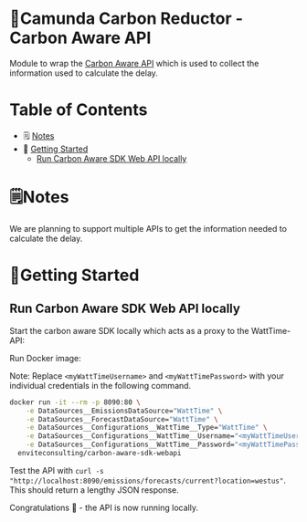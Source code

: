 # 🌱Camunda Carbon Reductor - Carbon Aware API

Module to wrap the [Carbon Aware API](https://github.com/Green-Software-Foundation/carbon-aware-sdk) which is used 
to collect the information used to calculate the delay. 

# Table of Contents

* 🗒 [Notes](#notes)
* 🚀 [Getting Started](#getting-started)
    * [Run Carbon Aware SDK Web API locally](#run-carbon-aware-sdk-web-api-locally)

# 🗒️Notes

We are planning to support multiple APIs to get the information needed to
calculate the delay.

# 🚀Getting Started

## Run Carbon Aware SDK Web API locally

Start the carbon aware SDK locally which acts as a proxy to the WattTime-API:

Run Docker image:

Note: Replace `<myWattTimeUsername>` and `<myWattTimePassword>` with your individual credentials in the following command.

```bash
docker run -it --rm -p 8090:80 \
    -e DataSources__EmissionsDataSource="WattTime" \
    -e DataSources__ForecastDataSource="WattTime" \
    -e DataSources__Configurations__WattTime__Type="WattTime" \
    -e DataSources__Configurations__WattTime__Username="<myWattTimeUsername>" \
    -e DataSources__Configurations__WattTime__Password="<myWattTimePassword>" \
  enviteconsulting/carbon-aware-sdk-webapi
```

Test the API with `curl -s "http://localhost:8090/emissions/forecasts/current?location=westus"`.
This should return a lengthy JSON response.

Congratulations 🎉 - the API is now running locally.